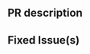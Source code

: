<!-- Thanks for sending a pull request! Please check out our contribution guidelines: -->
<!-- https://github.com/PegaSysEng/pantheon/blob/master/CONTRIBUTING.md -->

## PR description

## Fixed Issue(s)
<!-- Please link to fixed issue(s) here using format: fixes #<issue number> -->
<!-- Example: "fixes #2" -->
